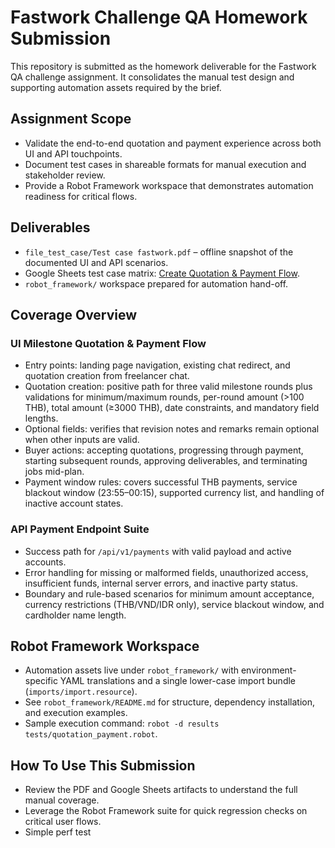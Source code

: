 # Fastwork Challenge QA Homework Submission

This repository is submitted as the homework deliverable for the Fastwork QA challenge assignment. It consolidates the manual test design and supporting automation assets required by the brief.

## Assignment Scope
- Validate the end-to-end quotation and payment experience across both UI and API touchpoints.
- Document test cases in shareable formats for manual execution and stakeholder review.
- Provide a Robot Framework workspace that demonstrates automation readiness for critical flows.

## Deliverables
- `file_test_case/Test case fastwork.pdf` – offline snapshot of the documented UI and API scenarios.
- Google Sheets test case matrix: [Create Quotation & Payment Flow](https://docs.google.com/spreadsheets/d/1ljCbdapNY2kIB0OVsBdS7Fy88L0fROL_tJQXAc09RGk/edit?usp=sharing).
- `robot_framework/` workspace prepared for automation hand-off.

## Coverage Overview
### UI Milestone Quotation & Payment Flow
- Entry points: landing page navigation, existing chat redirect, and quotation creation from freelancer chat.
- Quotation creation: positive path for three valid milestone rounds plus validations for minimum/maximum rounds, per-round amount (>100 THB), total amount (≥3000 THB), date constraints, and mandatory field lengths.
- Optional fields: verifies that revision notes and remarks remain optional when other inputs are valid.
- Buyer actions: accepting quotations, progressing through payment, starting subsequent rounds, approving deliverables, and terminating jobs mid-plan.
- Payment window rules: covers successful THB payments, service blackout window (23:55–00:15), supported currency list, and handling of inactive account states.

### API Payment Endpoint Suite
- Success path for `/api/v1/payments` with valid payload and active accounts.
- Error handling for missing or malformed fields, unauthorized access, insufficient funds, internal server errors, and inactive party status.
- Boundary and rule-based scenarios for minimum amount acceptance, currency restrictions (THB/VND/IDR only), service blackout window, and cardholder name length.

## Robot Framework Workspace
- Automation assets live under `robot_framework/` with environment-specific YAML translations and a single lower-case import bundle (`imports/import.resource`).
- See `robot_framework/README.md` for structure, dependency installation, and execution examples.
- Sample execution command: `robot -d results tests/quotation_payment.robot`.

## How To Use This Submission
- Review the PDF and Google Sheets artifacts to understand the full manual coverage.
- Leverage the Robot Framework suite for quick regression checks on critical user flows.
- Simple perf test
